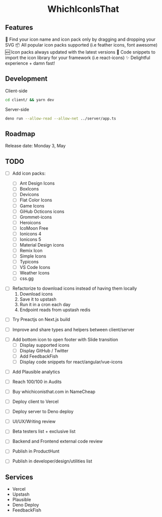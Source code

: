 <div align="center">
  <h1>WhichIconIsThat</h1>
</div>

## Features

🔎 Find your icon name and icon pack only by dragging and dropping your SVG
📦 All popular icon packs supported (i.e feather icons, font awesome)
🆕 Icon packs always updated with the latest versions
📎 Code snippets to import the icon library for your framework (i.e react-icons)
✨ Delightful experience + damn fast!

## Development

Client-side

```bash
cd client/ && yarn dev
```

Server-side

```bash
deno run --allow-read --allow-net ../server/app.ts
```

## Roadmap

Release date: Monday 3, May

## TODO

- [ ] Add icon packs:

  - [ ] Ant Design Icons
  - [ ] BoxIcons
  - [ ] Devicons
  - [ ] Flat Color Icons
  - [ ] Game Icons
  - [ ] GiHub Octicons icons
  - [ ] Grommet-icons
  - [ ] Heroicons
  - [ ] IcoMoon Free
  - [ ] Ionicons 4
  - [ ] Ionicons 5
  - [ ] Material Design icons
  - [ ] Remix Icon
  - [ ] Simple Icons
  - [ ] Typicons
  - [ ] VS Code Icons
  - [ ] Weather Icons
  - [ ] css.gg

* [ ] Refactorize to download icons instead of having them locally
  1. Download icons
  2. Save it to upstash
  3. Run it in a cron each day
  4. Endpoint reads from upstash redis

- [ ] Try Preactjs on Next.js build

* [ ] Improve and share types and helpers between client/server

- [ ] Add bottom icon to open footer with Slide transition
  - [ ] Display supported icons
  - [ ] Display GitHub / Twitter
  - [ ] Add FeedbackFish
  - [ ] Display code snippets for react/angular/vue-icons

* [ ] Add Plausible analytics

- [ ] Reach 100/100 in Audits

* [ ] Buy whichiconisthat.com in NameCheap

- [ ] Deploy client to Vercel

* [ ] Deploy server to Deno deploy

- [ ] UI/UX/Writing review

* [ ] Beta testers list + exclusive list

- [ ] Backend and Frontend external code review

* [ ] Publish in ProductHunt

- [ ] Publish in developer/design/utilities list

## Services

- Vercel
- Upstash
- Plausible
- Deno Deploy
- FeedbackFish
